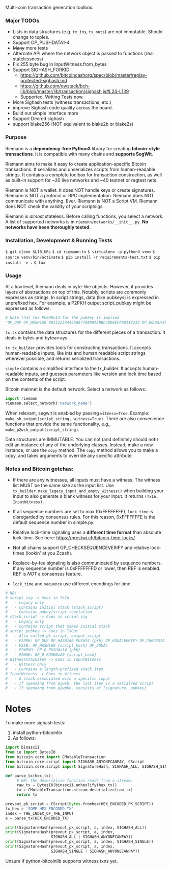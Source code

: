 Multi-coin transaction generation toolbox.

### Major TODOs

* Lists in data structures (e.g. `tx_ins`, `tx_outs`) are not immutable. Should change to tuples.
* Support OP_PUSHDATA1-4
* ~~Many~~ more tests
* Alternate API where the network object is passed to functions (real statelessness)
* Fix 255 byte bug in InputWitness.from_bytes
* Support SIGHASH_FORKID
    * https://github.com/bitcoincashorg/spec/blob/master/replay-protected-sighash.md
    * https://github.com/owstack/bch-lib/blob/master/lib/transaction/sighash.js#L24-L139
    * Supported. Writing Tests now.
* More Sighash tests (witness transactions, etc.)
* improve Sighash code quality across the board.
* Build out simple interface more
* Support Decred sighash
* support blake256 (NOT equivalent to blake2b or blake2s)

### Purpose

Riemann is a **dependency-free Python3** library for creating **bitcoin-style transactions**. It is compatible with many chains and **supports SegWit**.

Riemann aims to make it easy to create application-specific Bitcoin transactions. It serializes and unserializes scripts from human-readable strings. It contains a complete toolbox for transaction construction, as well as built-in support for ~20 live networks and ~40 testnet or regtest nets.

Riemann is NOT a wallet. It does NOT handle keys or create signatures. Riemann is NOT a protocol or RPC implementation. Riemann does NOT communicate with anything. Ever. Riemann is NOT a Script VM. Riemann does NOT check the validity of your scriptsigs.

Riemann is _almost_ stateless. Before calling functions, you select a network. A list of supported networks is in `riemann/networks/__init__.py`. **No networks have been thoroughly tested.**

### Installation, Development & Running Tests

`$ git clone $LIB_URL`
`$ cd riemann-tx`
`$ virtualenv -p python3 venv`
`$ source venv/bin/activate`
`$ pip install -r requirements-test.txt`
`$ pip install -e .`
`$ tox`

### Usage

At a low level, Riemann deals in byte-like objects. However, it provides layers of abstractions on top of this. Notably, scripts are commonly expresses as strings. In script strings, data (like pubkeys) is expressed in unprefixed hex. For example, a P2PKH output script_pubkey might be expressed as follows:

```Python
# Note that the PUSH0x14 for the pubkey is implied
"OP_DUP OP_HASH160 00112233445566778899AABBCCDDEEFF00112233 OP_EQUALVERIFY OP_CHECKSIG"
```

`tx.tx` contains the data structures for the different pieces of a transaction. It deals in bytes and bytearrays.

`tx.tx_builder` provides tools for constructing transactions. It accepts human-readable inputs, like ints and human readable script strings wherever possible, and returns serialized transactions.

`simple` contains a simplified interface to the tx_builder. It accepts human-readable inputs, and guesses parameters like version and lock time based on the contents of the script.

Bitcoin mainnet is the default network. Select a network as follows:

```Python
import riemann
riemann.select_network('network_name')
```

When relevant, segwit is enabled by passing `witness=True`. Example: `make_sh_output(script_string, witness=True)`. There are also convenience functions that provide the same functionality, e.g.,  `make_p2wsh_output(script_string)`.

Data structures are IMMUTABLE. You can not (and definitely should not!) edit an instance of any of the underlying classes. Instead, make a new instance, or use the `copy` method. The `copy` method allows you to make a copy, and takes arguments to override any specific attribute.

### Notes and Bitcoin gotchas:

* If there are any witnesses, all inputs must have a witness. The witness list MUST be the same size as the input list. Use `tx_builder.make_legacy_input_and_empty_witness()` when building your input to also generate a blank witness for your input. It returns `(TxIn, InputWitness)`.

* If all sequence numbers are set to max (0xFFFFFFFF), `lock_time` is disregarded by consensus rules. For this reason, 0xFFFFFFFE is the default sequence number in simple.py.

* Relative lock-time signaling uses a **different time format** than absolute lock-time. See here: https://prestwi.ch/bitcoin-time-locks/

* Not all chains support OP_CHECKSEQUENCEVERIFY and relative lock-times (lookin' at you Zcash).

* Replace-by-fee signaling is also communicated by sequence numbers. If any sequence number is 0xFFFFFFFD or lower, then RBF is enabled. RBF is _NOT_ a consensus feature.

* `lock_time` and `sequence` use different encodings for time.

```Python
# NB:
# script_sig -> Goes in TxIn.
#   - Legacy only
#   - Contains initial stack (stack_script)
#   - Contains pubey/script revelation
# stack_script -> Goes in script_sig
#   - Legacy only
#   - Contains script that makes initial stack
# script_pubkey -> Goes in TxOut
#   - Also called pk_script, output_script
#   - P2PKH: OP_DUP OP_HASH160 PUSH14 {pkh} OP_EQUALVERIFY OP_CHECKSIG
#   - P2SH: OP_HASH160 {script_hash} OP_EQUAL
#   - P2WPKH: OP_0 PUSH0x14 {pkh}
#   - P2WSH: OP_0 PUSH0x20 {script_hash}
# WitnessStackItem -> Goes in InputWitness
#   - Witness only
#   - Contains a length-prefixed stack item
# InputWitness -> Goes in Witness
#   - A stack associated with a specific input
#   - If spending from p2wsh, the last item is a serialzed script
#   - If spending from p2wpkh, consists of [signature, pubkey]
```

# Notes
To make more sighash tests:

1. install python-bitcoinlib
2. As follows:

```Python
import binascii
from io import BytesIO
from bitcoin.core import CMutableTransaction
from bitcoin.core.script import SIGHASH_ANYONECANPAY, CScript
from bitcoin.core.script import SignatureHash, SIGHASH_ALL, SIGHASH_SINGLE

def parse_tx(hex_tx):
     # NB: The deserialize function reads from a stream.
     raw_tx = BytesIO(binascii.unhexlify(hex_tx))
     tx = CMutableTransaction.stream_deserialize(raw_tx)
     return tx

prevout_pk_script = CScript(bytes.fromhex(HEX_ENCODED_PK_SCRIPT))
tx_hex = 'SOME HEX ENCODED TX'
index = THE_INDEX_OF_THE_INPUT
a = parse_tx(HEX_ENCODED_TX)

print(SignatureHash(prevout_pk_script, a, index, SIGHASH_ALL))
print(SignatureHash(prevout_pk_script, a, index,
                    SIGHASH_ALL | SIGHASH_ANYONECANPAY))
print(SignatureHash(prevout_pk_script, a, index, SIGHASH_SINGLE))
print(SignatureHash(prevout_pk_script, a, index,
                    SIGHASH_SINGLE | SIGHASH_ANYONECANPAY))
```

Unsure if python-bitcoinlib supports witness txns yet.
